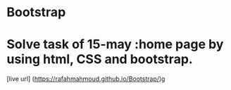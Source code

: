# Bootstrap
# Solve task of 15-may :home page by using html, CSS and bootstrap.
[live url] (https://rafahmahmoud.github.io/Bootstrap/)g